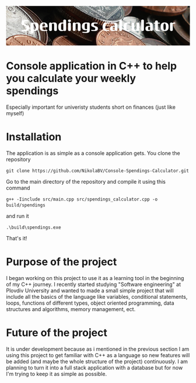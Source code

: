 <img src="Spendings_calculator.png" align="center" />

# Console application in C++ to help you calculate your weekly spendings

Especially important for univeristy students short on finances (just like myself)

# Installation

The application is as simple as a console application gets.
You clone the repository

```
git clone https://github.com/NikolaBV/Console-Spendings-Calculator.git
```

Go to the main directory of the repository and compile it using this command

```
g++ -Iinclude src/main.cpp src/spendings_calculator.cpp -o build/spendings
```

and run it

```
.\build\spendings.exe
```

That's it!

# Purpose of the project

I began working on this project to use it as a learning tool in the beginning of my C++ journey. I recently
started studying "Software engineering" at Plovdiv University and wanted to made a small simple project
that will include all the basics of the language like variables, conditional statements, loops, functions of different types,
object oriented programming, data structures and algorithms, memory management, ect.

# Future of the project

It is under development because as i mentioned in the previous section I am using this project to get familiar
with C++ as a language so new features will be added (and maybe the whole structure of the project) continuously.
I am planning to turn it into a full stack application with a database but for now I'm trying to keep it as simple as possible.
